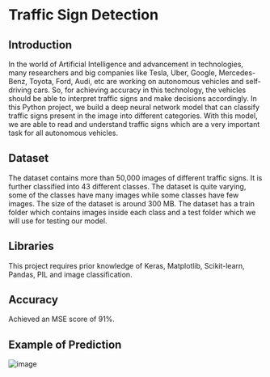 # Traffic Sign Detection

## Introduction
In the world of Artificial Intelligence and advancement in technologies, many researchers and big companies like Tesla, Uber, Google, Mercedes-Benz, Toyota, Ford, Audi, etc are working on autonomous vehicles and self-driving cars. So, for achieving accuracy in this technology, the vehicles should be able to interpret traffic signs and make decisions accordingly.
In this Python project, we build a deep neural network model that can classify traffic signs present in the image into different categories. With this model, we are able to read and understand traffic signs which are a very important task for all autonomous vehicles.

## Dataset
The dataset contains more than 50,000 images of different traffic signs. It is further classified into 43 different classes. The dataset is quite varying, some of the classes have many images while some classes have few images. The size of the dataset is around 300 MB. The dataset has a train folder which contains images inside each class and a test folder which we will use for testing our model.

## Libraries
This project requires prior knowledge of Keras, Matplotlib, Scikit-learn, Pandas, PIL and image classification.

## Accuracy
Achieved an MSE score of 91%.

## Example of Prediction
![image](https://user-images.githubusercontent.com/62536511/127618545-c603b78e-bd40-4c36-ba18-46264bb9e048.png)

